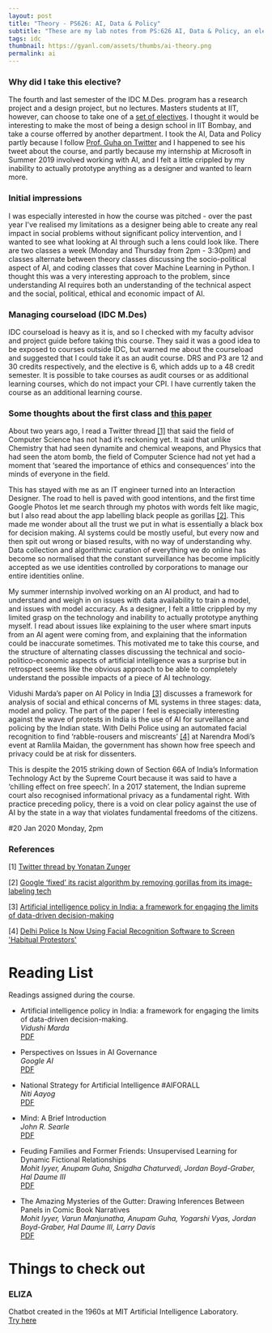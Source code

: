```yaml
---
layout: post
title: "Theory - PS626: AI, Data & Policy"
subtitle: "These are my lab notes from PS:626 AI, Data & Policy, an elective offered by Prof. Anupam Guha of the Centre for Policy Studies at IIT Bombay."
tags: idc
thumbnail: https://gyanl.com/assets/thumbs/ai-theory.png
permalink: ai
---
```


### Why did I take this elective?
The fourth and last semester of the IDC M.Des. program has a research project and a design project, but no lectures. Masters students at IIT, however, can choose to take one of a [set of electives](http://www.iitb.ac.in/newacadhome/Instituteelectivelist2019.pdf). I thought it would be interesting to make the most of being a design school in IIT Bombay, and take a course offerred by another department. I took the AI, Data and Policy partly because I follow [Prof. Guha on Twitter](https://twitter.com/anupam_guha) and I happened to see his tweet about the course, and partly because my internship at Microsoft in Summer 2019 involved working with AI, and I felt a little crippled by my inability to actually prototype anything as a designer and wanted to learn more.

### Initial impressions
I was especially interested in how the course was pitched - over the past year I've realised my limitations as a designer being able to create any real impact in social problems without significant policy intervention, and I wanted to see what looking at AI through such a lens could look like. There are two classes a week (Monday and Thursday from 2pm - 3:30pm) and classes alternate between theory classes discussing the socio-political aspect of AI, and coding classes that cover Machine Learning in Python. I thought this was a very interesting approach to the problem, since understanding AI requires both an understanding of the technical aspect and the social, political, ethical and economic impact of AI.

### Managing courseload (IDC M.Des)
IDC courseload is heavy as it is, and so I checked with my faculty advisor and project guide before taking this course. They said it was a good idea to be exposed to courses outside IDC, but warned me about the courseload and suggested that I could take it as an audit course. DRS and P3 are 12 and 30 credits respectively, and the elective is 6, which adds up to a 48 credit semester. It is possible to take courses as audit courses or as additional learning courses, which do not impact your CPI. I have currently taken the course as an additional learning course.

### Some thoughts about the first class and [this paper](https://royalsocietypublishing.org/doi/full/10.1098/rsta.2018.0087)

About two years ago, I read a Twitter thread [[1]](https://twitter.com/yonatanzunger/status/975545004205654016) that said the field of Computer Science has not had it’s reckoning yet. It said that unlike Chemistry that had seen dynamite and chemical weapons, and Physics that had seen the atom bomb, the field of Computer Science had not yet had a moment that ‘seared the importance of ethics and consequences’ into the minds of everyone in the field.

This has stayed with me as an IT engineer turned into an Interaction Designer. The road to hell is paved with good intentions, and the first time Google Photos let me search through my photos with words felt like magic, but I also read about the app labelling black people as gorillas [[2]](https://www.theverge.com/2018/1/12/16882408/google-racist-gorillas-photo-recognition-algorithm-ai). This made me wonder about all the trust we put in what is essentially a black box for decision making. AI systems could be mostly useful, but every now and then spit out wrong or biased results, with no way of understanding why. Data collection and algorithmic curation of everything we do online has become so normalised that the constant surveillance has become implicitly accepted as we use identities controlled by corporations to manage our entire identities online.

My summer internship involved working on an AI product, and had to understand and weigh in on issues with data availability to train a model, and issues with model accuracy. As a designer, I felt a little crippled by my limited grasp on the technology and inability to actually prototype anything myself. I read about issues like explaining to the user where smart inputs from an AI agent were coming from, and explaining that the information could be inaccurate sometimes. This motivated me to take this course, and the structure of alternating classes discussing the technical and socio-politico-economic aspects of artificial intelligence was a surprise but in retrospect seems like the obvious approach to be able to completely understand the possible impacts of a piece of AI technology.

Vidushi Marda’s paper on AI Policy in India [[3]](https://royalsocietypublishing.org/doi/full/10.1098/rsta.2018.0087) discusses a framework for analysis of social and ethical concerns of ML systems in three stages: data, model and policy. The part of the paper I feel is especially interesting against the wave of protests in India is the use of AI for surveillance and policing by the Indian state. With Delhi Police using an automated facial recognition to find ‘rabble-rousers and miscreants’ [[4]](https://thewire.in/government/delhi-police-is-now-using-facial-recognition-software-to-screen-habitual-protestors) at Narendra Modi’s event at Ramlila Maidan, the government has shown how free speech and privacy could be at risk for dissenters.

This is despite the 2015 striking down of Section 66A of India’s Information Technology Act by the Supreme Court because it was said to have a ‘chilling effect on free speech’. In a 2017 statement, the Indian supreme court also recognised informational privacy as a fundamental right. With practice preceding policy, there is a void on clear policy against the use of AI by the state in a way that violates fundamental freedoms of the citizens.

#20 Jan 2020
Monday, 2pm

### References

[1] [Twitter thread by Yonatan Zunger](https://twitter.com/yonatanzunger/status/975545004205654016)

[2] [Google ‘fixed’ its racist algorithm by removing gorillas from its image-labeling tech](
https://www.theverge.com/2018/1/12/16882408/google-racist-gorillas-photo-recognition-algorithm-ai)

[3] [Artificial intelligence policy in India: a framework for engaging the limits of data-driven decision-making](https://royalsocietypublishing.org/doi/full/10.1098/rsta.2018.0087)

[4] [Delhi Police Is Now Using Facial Recognition Software to Screen 'Habitual Protestors'](
https://thewire.in/government/delhi-police-is-now-using-facial-recognition-software-to-screen-habitual-protestors)

# Reading List
Readings assigned during the course.

- Artificial intelligence policy in India: a framework for engaging the limits of data-driven decision-making.  
*Vidushi Marda*  
[PDF](https://royalsocietypublishing.org/doi/abs/10.1098/rsta.2018.0087)  

- Perspectives on Issues in AI Governance  
*Google AI*  
[PDF](https://ai.google/static/documents/perspectives-on-issues-in-ai-governance.pdf)

- National Strategy for Artificial Intelligence #AIFORALL   
*Niti Aayog*  
[PDF](https://niti.gov.in/writereaddata/files/document_publication/NationalStrategy-for-AI-Discussion-Paper.pdf)

- Mind: A Brief Introduction  
*John R. Searle*  
[PDF](https://isidore.co/calibre/get/PDF/Searle%2C%20John%20R_-Mind_%20A%20Brief%20Introduction_4060.pdf)

- Feuding Families and Former Friends: Unsupervised Learning for Dynamic Fictional Relationships  
*Mohit Iyyer, Anupam Guha, Snigdha Chaturvedi, Jordan Boyd-Graber, Hal Daume III*  
[PDF](https://people.cs.umass.edu/~miyyer/pubs/2016_naacl_relationships.pdf)  

- The Amazing Mysteries of the Gutter: Drawing Inferences Between Panels in Comic Book Narratives  
*Mohit Iyyer, Varun Manjunatha, Anupam Guha, Yogarshi Vyas, Jordan Boyd-Graber, Hal Daume III, Larry Davis*  
[PDF](http://zpascal.net/cvpr2017/Iyyer_The_Amazing_Mysteries_CVPR_2017_paper.pdf)  

# Things to check out

### ELIZA
Chatbot created in the 1960s at MIT Artificial Intelligence Laboratory.   
[Try here](http://psych.fullerton.edu/mbirnbaum/psych101/Eliza.htm)
